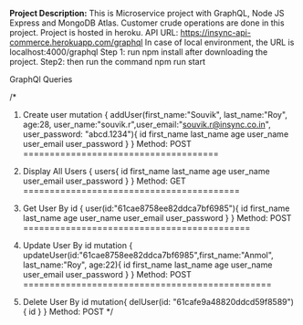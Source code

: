 **Project Description:** This is Microservice project with GraphQL, Node JS Express and MongoDB Atlas. Customer crude operations are done in this project. Project is hosted in heroku.
API URL: https://insync-api-commerce.herokuapp.com/graphql
In case of local environment, the URL is localhost:4000/graphql
Step 1: run npm install after downloading the project.
Step2: then run the command npm run start

GraphQl Queries

/* 

1. Create user
  mutation {
    addUser(first_name:"Souvik", last_name:"Roy", age:28, user_name:"souvik.r",user_email:"souvik.r@insync.co.in",
    user_password: "abcd.1234"){
        id
        first_name
        last_name
        age
        user_name
        user_email
        user_password
    }
} 
Method: POST
=====================================
2. Display All Users
{
   users{
       id
        first_name
        last_name
        age
        user_name
        user_email
        user_password
   }
}
Method: GET
=========================================

3. Get User By id
{
    user(id:"61cae8758ee82ddca7bf6985"){
        id
        first_name
        last_name
        age
        user_name
        user_email
        user_password
    }
}
Method: POST
===========================================

4. Update User By id
mutation {
    updateUser(id:"61cae8758ee82ddca7bf6985",first_name:"Anmol", last_name:"Roy", age:22){
        id
        first_name
        last_name
        age
        user_name
        user_email
        user_password
    }
}
Method: POST
===============================================

5. Delete User By id
mutation{
   delUser(id: "61cafe9a48820ddcd59f8589"){
       id
   }
}
Method: POST
*/
